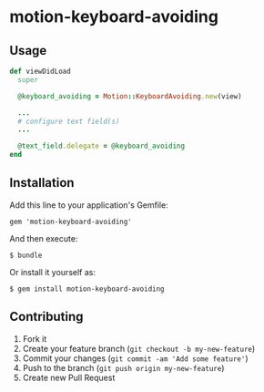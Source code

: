 # motion-keyboard-avoiding

## Usage

```ruby
def viewDidLoad
  super

  @keyboard_avoiding = Motion::KeyboardAvoiding.new(view)

  ...
  # configure text field(s)
  ...

  @text_field.delegate = @keyboard_avoiding
end
```

## Installation

Add this line to your application's Gemfile:

    gem 'motion-keyboard-avoiding'

And then execute:

    $ bundle

Or install it yourself as:

    $ gem install motion-keyboard-avoiding

## Contributing

1. Fork it
2. Create your feature branch (`git checkout -b my-new-feature`)
3. Commit your changes (`git commit -am 'Add some feature'`)
4. Push to the branch (`git push origin my-new-feature`)
5. Create new Pull Request
